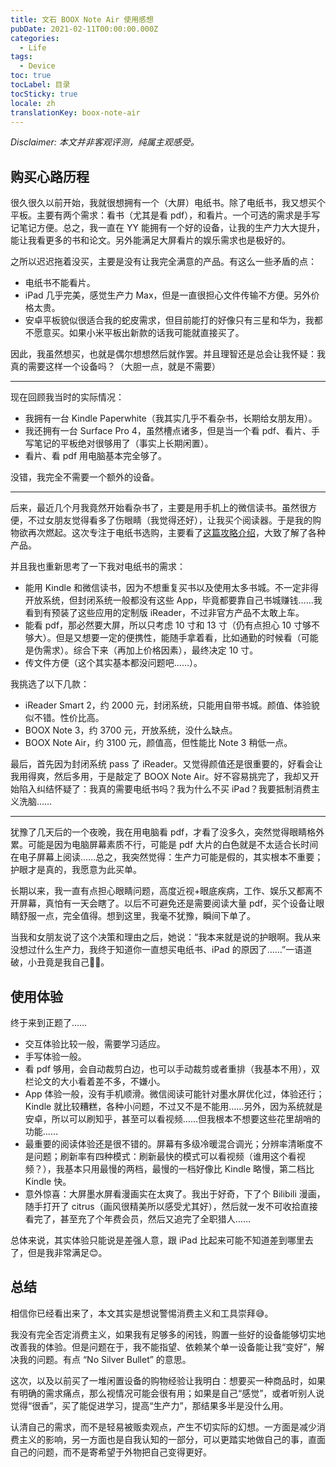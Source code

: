 ```yaml
---
title: 文石 BOOX Note Air 使用感想
pubDate: 2021-02-11T00:00:00.000Z
categories:
  - Life
tags:
  - Device
toc: true
tocLabel: 目录
tocSticky: true
locale: zh
translationKey: boox-note-air
---
```


*Disclaimer: 本文并非客观评测，纯属主观感受。*

## 购买心路历程

很久很久以前开始，我就很想拥有一个（大屏）电纸书。除了电纸书，我又想买个平板。主要有两个需求：看书（尤其是看 pdf），和看片。一个可选的需求是手写记笔记方便。总之，我一直在 YY 能拥有一个好的设备，让我的生产力大大提升，能让我看更多的书和论文。另外能满足大屏看片的娱乐需求也是极好的。

之所以迟迟拖着没买，主要是没有让我完全满意的产品。有这么一些矛盾的点：

- 电纸书不能看片。
- iPad 几乎完美，感觉生产力 Max，但是一直很担心文件传输不方便。另外价格太贵。
- 安卓平板貌似很适合我的蛇皮需求，但目前能打的好像只有三星和华为，我都不愿意买。如果小米平板出新款的话我可能就直接买了。

因此，我虽然想买，也就是偶尔想想然后就作罢。并且理智还是总会让我怀疑：我真的需要这样一个设备吗？（大胆一点，就是不需要）

---

现在回顾我当时的实际情况：

- 我拥有一台 Kindle Paperwhite（我其实几乎不看杂书，长期给女朋友用）。
- 我还拥有一台 Surface Pro 4，虽然槽点诸多，但是当一个看 pdf、看片、手写笔记的平板绝对很够用了（事实上长期闲置）。
- 看片、看 pdf 用电脑基本完全够了。

没错，我完全不需要一个额外的设备。

---

后来，最近几个月我竟然开始看杂书了，主要是用手机上的微信读书。虽然很方便，不过女朋友觉得看多了伤眼睛（我觉得还好），让我买个阅读器。于是我的购物欲再次燃起。这次专注于电纸书选购，主要看了[这篇攻略介绍](https://zhuanlan.zhihu.com/p/146424609)，大致了解了各种产品。

并且我也重新思考了一下我对电纸书的需求：

- 能用 Kindle 和微信读书，因为不想重复买书以及使用太多书城。不一定非得开放系统，但封闭系统一般都没有这些 App，毕竟都要靠自己书城赚钱……我看到有预装了这些应用的定制版 iReader，不过非官方产品不太敢上车。
- 能看 pdf，那必然要大屏，所以只考虑 10 寸和 13 寸（仍有点担心 10 寸够不够大）。但是又想要一定的便携性，能随手拿着看，比如通勤的时候看（可能是伪需求）。综合下来（再加上价格因素），最终决定 10 寸。
- 传文件方便（这个其实基本都没问题吧……）。

我挑选了以下几款：

- iReader Smart 2，约 2000 元，封闭系统，只能用自带书城。颜值、体验貌似不错。性价比高。
- BOOX Note 3，约 3700 元，开放系统，没什么缺点。
- BOOX Note Air，约 3100 元，颜值高，但性能比 Note 3 稍低一点。

最后，首先因为封闭系统 pass 了 iReader。又觉得颜值还是很重要的，好看会让我用得爽，然后多用，于是敲定了 BOOX Note Air。好不容易挑完了，我却又开始陷入纠结怀疑了：我真的需要电纸书吗？我为什么不买 iPad？我要抵制消费主义洗脑……

---

犹豫了几天后的一个夜晚，我在用电脑看 pdf，才看了没多久，突然觉得眼睛格外累。可能是因为电脑屏幕素质不行，可能是 pdf 大片的白色就是不太适合长时间在电子屏幕上阅读……总之，我突然觉得：生产力可能是假的，其实根本不重要；护眼才是真的，我愿意为此买单。

长期以来，我一直有点担心眼睛问题，高度近视+眼底疾病，工作、娱乐又都离不开屏幕，真怕有一天会瞎了。以后不可避免还是需要阅读大量 pdf，买个设备让眼睛舒服一点，完全值得。想到这里，我毫不犹豫，瞬间下单了。

当我和女朋友说了这个决策和理由之后，她说：“我本来就是说的护眼啊。我从来没想过什么生产力，我终于知道你一直想买电纸书、iPad 的原因了……”一语道破，小丑竟是我自己🤡😭。

## 使用体验

终于来到正题了……

- 交互体验比较一般，需要学习适应。
- 手写体验一般。
- 看 pdf 够用，会自动裁剪白边，也可以手动裁剪或者重排（我基本不用），双栏论文的大小看着差不多，不嫌小。
- App 体验一般，没有手机顺滑。微信阅读可能针对墨水屏优化过，体验还行；Kindle 就比较糟糕，各种小问题，不过又不是不能用……另外，因为系统就是安卓，所以可以刷知乎，甚至可以看视频……但我根本不想要这些花里胡哨的功能……
- 最重要的阅读体验还是很不错的。屏幕有多级冷暖混合调光；分辨率清晰度不是问题；刷新率有四种模式：刷新最快的模式可以看视频（谁用这个看视频？），我基本只用最慢的两档，最慢的一档好像比 Kindle 略慢，第二档比 Kindle 快。
- 意外惊喜：大屏墨水屏看漫画实在太爽了。我出于好奇，下了个 Bilibili 漫画，随手打开了 citrus（画风很精美所以感受尤其好），然后就一发不可收拾直接看完了，甚至充了个年费会员，然后又追完了全职猎人……

总体来说，其实体验只能说是差强人意，跟 iPad 比起来可能不知道差到哪里去了，但是我非常满足😊。

## 总结

相信你已经看出来了，本文其实是想说警惕消费主义和工具崇拜😅。

我没有完全否定消费主义，如果我有足够多的闲钱，购置一些好的设备能够切实地改善我的体验。但是问题在于，我不能指望、依赖某个单一设备能让我“变好”，解决我的问题。有点 “No Silver Bullet” 的意思。

这次，以及以前买了一堆闲置设备的购物经验让我明白：想要买一种商品时，如果有明确的需求痛点，那么视情况可能会很有用；如果是自己“感觉”，或者听别人说觉得“很香”，买了能促进学习，提高“生产力”，那结果多半是没什么用。

认清自己的需求，而不是轻易被贩卖观点，产生不切实际的幻想。一方面是减少消费主义的影响，另一方面也是自我认知的一部分，可以更踏实地做自己的事，直面自己的问题，而不是寄希望于外物把自己变得更好。
